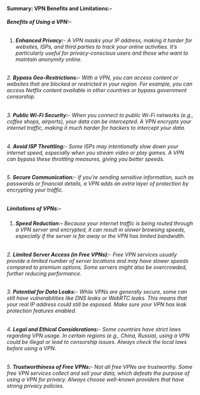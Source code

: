 #### **Summary: VPN Benefits and Limitations:-**



##### **Benefits of Using a VPN:-**

###### 

1. ###### **Enhanced Privacy:**- A VPN masks your IP address, making it harder for websites, ISPs, and third parties to track your online activities. It’s particularly useful for privacy-conscious users and those who want to maintain anonymity online.

###### 

###### 2\. **Bypass Geo-Restrictions:**- With a VPN, you can access content or websites that are blocked or restricted in your region. For example, you can access Netflix content 	available in other countries or bypass government censorship.

###### 

###### 3\. **Public Wi-Fi Security:**- When you connect to public Wi-Fi networks (e.g., coffee shops, airports), your data can be intercepted. A VPN encrypts your internet traffic, 	making it much harder for hackers to intercept your data.

###### 

###### 4\. **Avoid ISP Throttling:**- Some ISPs may intentionally slow down your internet speed, especially when you stream video or play games. A VPN can bypass these throttling 	measures, giving you better speeds.

###### 

###### 5\. **Secure Communication:**- If you’re sending sensitive information, such as passwords or financial details, a VPN adds an extra layer of protection by encrypting your 	traffic.



##### **Limitations of VPNs:-**



1. ###### **Speed Reduction:-** Because your internet traffic is being routed through a VPN server and encrypted, it can result in slower browsing speeds, especially if the server is far away or the VPN has limited bandwidth.

###### 

###### 2\. **Limited Server Access (in Free VPNs):**- Free VPN services usually provide a limited number of server locations and may have slower speeds compared to premium options.  	Some servers might also be overcrowded, further reducing performance.

###### 

###### 3\. **Potential for Data Leaks:**- While VPNs are generally secure, some can still have vulnerabilities like DNS leaks or WebRTC leaks. This means that your real IP address 	could still be 	exposed. Make sure your VPN has leak protection features enabled.

###### 

###### 4\. **Legal and Ethical Considerations:**- Some countries have strict laws regarding VPN usage. In certain regions (e.g., China, Russia), using a VPN could be illegal or lead to 	censorship issues. Always check the local laws before using a VPN.

###### 

###### 5\. **Trustworthiness of Free VPNs:**- Not all free VPNs are trustworthy. Some free VPN services collect and sell your data, which defeats the purpose of using a VPN for 	privacy. Always choose 	well-known providers that have strong privacy policies.

